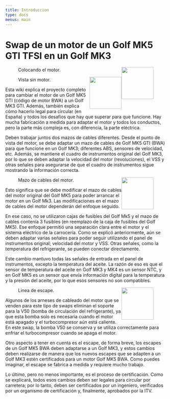```yaml
---
title: Introduccion
type: docs
menus: main
---
```

<style>
img {
    width: 100px;
    float: right;
    /* margin: 25px 0px 25px 25px; */
}
</style>

# Swap de un motor de un Golf MK5 GTI TFSI en un Golf MK3
<figure><img src="/images/intro-engine-placement.jpg" class="thumb-img"><figcaption>Colocando el motor.</figcaption></figure>
<figure><img src="/images/intro-empty-engine-bay.jpg" class="thumb-img"><figcaption>Vista sin motor.</figcaption></figure>

Esta wiki explica el proyecto completo para cambiar el motor de un Golf MK5 GTI (código de motor BWA) a un Golf MK3 GTI. Además, también explica cómo hacerlo legal para circular (en España) y todos los desafíos que hay que superar para que funcione. Hay mucha fabricación a medida para adaptar el motor y todos los conductos, pero la parte más compleja es, con diferencia, la parte eléctrica.

Deben trabajar juntos dos mazos de cables diferentes. Desde el punto de vista del motor, se debe adaptar un mazo de cables de Golf MK5 GTI (BWA) para que funcione en un Golf MK3; diferentes ABS, sensores de velocidad, etc. Además, se mantiene el cuadro de instrumentos original del Golf MK3, por lo que se deben adaptar la velocidad del motor (revoluciones), el VSS y otras señales para asegurarse de que el cuadro de instrumentos sigue mostrando la información correcta.

<figure><img src="/images/intro-engine-wiring.jpg" class="thumb-img"><figcaption>Mazo de cables del motor.</figcaption></figure>
Esto significa que se debe modificar el mazo de cables del motor original del Golf MK5 para poder arrancar el motor en un Golf Mk3. Las modificaciones en el mazo de cables del motor dependerán del enfoque seguido.

En ese caso, no se utilizaron cajas de fusibles del Golf Mk5 y el mazo de cables contenía 3 fusibles (en reemplazo de la caja de fusibles del Golf MK5). Ese enfoque permitió una separación clara entre el motor y el sistema eléctrico de la carrocería. Como se explicó anteriormente, aún se deben adaptar varias señales para poder seguir utilizando el panel de instrumentos original; velocidad del motor y VSS. Otras señales, como la temperatura del refrigerante, se pueden conectar directamente.

Este cambio mantuvo todas las señales de entrada en el panel de instrumentos, excepto la temperatura del aceite. La razón de eso es que el sensor de temperatura del aceite en Golf MK3 y MK4 es un sensor NTC, y en Golf MK5 es un sensor que envía información digital para la temperatura y la presión del aceite, por lo que esos sensores no son compatibles.

<figure><img src="/images/intro-custom-exaust.jpg" class="thumb-img"><figcaption>Linea de escape.</figcaption></figure>

Algunos de los arneses de cableado del motor que se venden para este tipo de swaps eliminan el soporte para la V50 (bomba de circulación del refrigerante), ya que esta bomba solo es necesaria cuando el motor está apagado y el turbocompresor aún está caliente. En este swap, la bomba V50 se conserva y se utiliza correctamente para enfriar el turbocompresor cuando se apaga el motor.

Otro aspecto a tener en cuenta es el escape, de forma breve, los escapes de un Golf MK5 BWA deben adaptarse a un Golf MK3, y estos cambios deben realizarse de manera que los nuevos escapes que se adapten a un Golf MK3 estén certificados para un motor Golf MK5 BWA. Como puedes imaginar, el escape se fabrica a medida y requiere mucho trabajo.

Lo último, pero no menos importante, es el proceso de certificación. Como se explicará, todos esos cambios deben ser legales para circular por carretera; por lo tanto, deben ser certificados por un ingeniero, verificados por un organismo de certificación y, finalmente, aprobados por la ITV.

